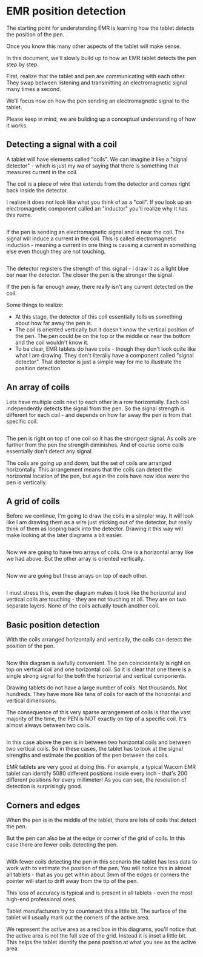 # EMR position detection

The starting point for understanding EMR is learning how the tablet detects the position of the pen.

Once you know this many other aspects of the tablet will make sense.

In this document, we'll slowly build up to how an EMR tablet detects the pen step by step.

First, realize that the tablet and pen are communicating with each other. They swap between listening and transmitting an electromagnetic signal many times a second.

We'll focus now on how the pen sending an electromagnetic signal to the tablet.

Please keep in mind, we are building up a conceptual understanding of how it works.

## Detecting a signal with a coil

A tablet will have elements called "coils". We can imagine it like a "signal detector" - which is just my wa of saying that there is something that measures current in the coil.

The coil is a piece of wire that extends from the detector and comes right back inside the detector.

I realize it does not look like what you think of as a "coil". If you look up an electromagnetic component called an "inductor" you'll realize why it has this name.

<figure><img src="../../.gitbook/assets/Slide_0001 (1).png" alt=""><figcaption></figcaption></figure>

If the pen is sending an electromagnetic signal and is near the coil. The signal will induce a current in the coil. This is called electromagnetic induction - meaning a current in one thing is causing a current in something else even though they are not touching.&#x20;

<figure><img src="../../.gitbook/assets/Slide_0002.png" alt=""><figcaption></figcaption></figure>

The detector registers the strength of this signal - I draw it as a light blue bar near the detector.  The closer the pen is the stronger the signal.

If the pen is far enough away, there really isn't any current detected on the coil.

Some things to realize:

* At this stage, the detector of this coil essentially tells us something about how far away the pen is.
* The coil is oriented vertically but it doesn't know the vertical position of the pen. The pen could be on the top or the middle or near the bottom and the coil wouldn't know it.
* To be clear, EMR tablets do have coils - though they don't look quite like what I am drawing. They don't literally have a component called "signal detector". That detector is just a simple way for me to illustrate the position detection. &#x20;

## An array of coils

Lets have multiple coils next to each other in a row horizontally. Each coil independently detects the signal from the pen. So the signal strength is different for each coil - and depends on how far away the pen is from that specific coil.

<figure><img src="../../.gitbook/assets/Slide_0004.png" alt=""><figcaption></figcaption></figure>

The pen is right on top of one coil so it has the strongest signal. As coils are further from the pen the strength diminishes. And of course some coils essentially don't detect any signal.

The coils are going up and down, but the set of coils are arranged horizontally. This arrangement means that the coils can detect the horizontal location of the pen, but again the coils have now idea were the pen is vertically.

## A grid of coils

Before we continue, I'm going to draw the coils in a simpler way. It will look like I am drawing them as a wire just sticking out of the detector, but really think of them as looping back into the detector. Drawing it this way will make looking at the later diagrams a bit easier.

<figure><img src="../../.gitbook/assets/Slide_0005.png" alt=""><figcaption></figcaption></figure>

Now we are going to have two arrays of coils. One is a horizontal array like we had above. But the other array is oriented vertically.



<figure><img src="../../.gitbook/assets/Slide_0006.png" alt=""><figcaption></figcaption></figure>

Now we are going but these arrays on top of each other.

<figure><img src="../../.gitbook/assets/Slide_0007.png" alt=""><figcaption></figcaption></figure>

I must stress this, even the diagram makes it look like the horizontal and vertical coils are touching - they are not touching at all. They are on two separate layers. None of the coils actually touch another coil.

## Basic position detection

With the coils arranged horizontally and vertically, the coils can detect the position of the pen.

<figure><img src="../../.gitbook/assets/Slide_0008.png" alt=""><figcaption></figcaption></figure>

Now this diagram is awfully convenient. The pen coincidentally is right on top on vertical coil and one horizontal coil. So it is clear that one there is a single strong signal for the both the horizontal and vertical components.

Drawing tablets do not have a large number of coils. Not thousands. Not hundreds. They have more like tens of coils for each of the horizontal and vertical dimensions.

The consequence of this very sparse arrangement of coils is that the vast majority of the time, the PEN is NOT exactly on top of a specific coil. It's almost always between two coils. &#x20;

<figure><img src="../../.gitbook/assets/Slide_0009.png" alt=""><figcaption></figcaption></figure>

In this case above the pen is in between two horizontal coils and between two vertical coils. So in these cases, the tablet has to look at the signal strengths and estimate the position of the pen between the coils.

EMR tablets are very good at doing this. For example, a typical Wacom EMR tablet can identify 5080 different positions inside every inch - that's 200 different positions for every millimeter! As you can see, the resolution of detection is surprisingly good.

## Corners and edges

When the pen is in the middle of the tablet, there are lots of coils that detect the pen.

But the pen can also be at the edge or corner of the grid of coils. In this case there are fewer coils detecting the pen.

<figure><img src="../../.gitbook/assets/Slide_0010.png" alt=""><figcaption></figcaption></figure>

With fewer coils detecting the pen in this scenario the tablet has less data to work with to estimate the position of the pen. You will notice this in almost all tablets - that as you get within about 3mm of the edges or corners the pointer will start to drift away from the tip of the pen.

This loss of accuracy is typical and is present in all tablets - even the most high-end professional ones.

Tablet manufacturers try to counteract this a little bit. The surface of the tablet will usually mark out the corners of the active area.

We represent the active area as a red box in this diagrams, you'll notice that the active area is not the full size of the grid. Instead it is inset a little bit. This helps the tablet identify the pens position at what you see as the active area.

<figure><img src="../../.gitbook/assets/Slide_0012.png" alt=""><figcaption></figcaption></figure>







